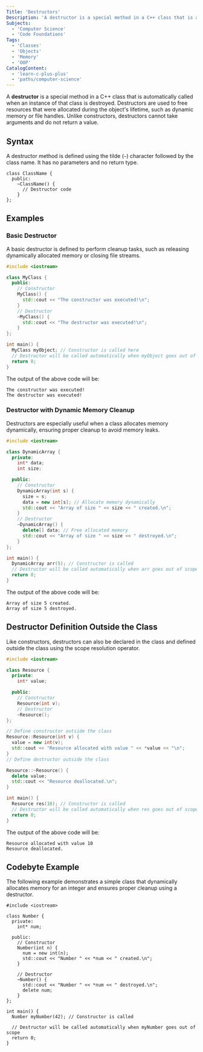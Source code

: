 ```yaml
---
Title: 'Destructors'
Description: 'A destructor is a special method in a C++ class that is automatically called when an instance of that class is destroyed.'
Subjects:
  - 'Computer Science'
  - 'Code Foundations'
Tags:
  - 'Classes'
  - 'Objects'
  - 'Memory'
  - 'OOP'
CatalogContent:
  - 'learn-c-plus-plus'
  - 'paths/computer-science'
---
```


A **destructor** is a special method in a C++ class that is automatically called when an instance of that class is destroyed. Destructors are used to free resources that were allocated during the object's lifetime, such as dynamic memory or file handles. Unlike constructors, destructors cannot take arguments and do not return a value.

## Syntax

A destructor method is defined using the tilde (`~`) character followed by the class name. It has no parameters and no return type.

```pseudo
class ClassName {
  public:
    ~ClassName() {
      // Destructor code
    }
};
```

## Examples

### Basic Destructor

A basic destructor is defined to perform cleanup tasks, such as releasing dynamically allocated memory or closing file streams.

```cpp
#include <iostream>

class MyClass {
  public:
    // Constructor
    MyClass() {
      std::cout << "The constructor was executed!\n";
    }
    // Destructor
    ~MyClass() {
      std::cout << "The destructor was executed!\n";
    }
};

int main() {
  MyClass myObject; // Constructor is called here
  // Destructor will be called automatically when myObject goes out of scope
  return 0;
}
```

The output of the above code will be:

```shell
The constructor was executed!
The destructor was executed!
```

### Destructor with Dynamic Memory Cleanup

Destructors are especially useful when a class allocates memory dynamically, ensuring proper cleanup to avoid memory leaks.

```cpp
#include <iostream>

class DynamicArray {
  private:
    int* data;
    int size;

  public:
    // Constructor
    DynamicArray(int s) {
      size = s;
      data = new int[s]; // Allocate memory dynamically
      std::cout << "Array of size " << size << " created.\n";
    }
    // Destructor
    ~DynamicArray() {
      delete[] data; // Free allocated memory
      std::cout << "Array of size " << size << " destroyed.\n";
    }
};

int main() {
  DynamicArray arr(5); // Constructor is called
  // Destructor will be called automatically when arr goes out of scope
  return 0;
}
```

The output of the above code will be:

```shell
Array of size 5 created.
Array of size 5 destroyed.
```

## Destructor Definition Outside the Class

Like constructors, destructors can also be declared in the class and defined outside the class using the scope resolution operator.

```cpp
#include <iostream>

class Resource {
  private:
    int* value;

  public:
    // Constructor
    Resource(int v);
    // Destructor
    ~Resource();
};

// Define constructor outside the class
Resource::Resource(int v) {
  value = new int(v);
  std::cout << "Resource allocated with value " << *value << "\n";
}
// Define destructor outside the class

Resource::~Resource() {
  delete value;
  std::cout << "Resource deallocated.\n";
}

int main() {
  Resource res(10); // Constructor is called
  // Destructor will be called automatically when res goes out of scope
  return 0;
}
```

The output of the above code will be:

```shell
Resource allocated with value 10
Resource deallocated.
```

## Codebyte Example

The following example demonstrates a simple class that dynamically allocates memory for an integer and ensures proper cleanup using a destructor.

```codebyte/cpp
#include <iostream>

class Number {
  private:
    int* num;

  public:
    // Constructor
    Number(int n) {
      num = new int(n);
      std::cout << "Number " << *num << " created.\n";
    }

    // Destructor
    ~Number() {
      std::cout << "Number " << *num << " destroyed.\n";
      delete num;
    }
};

int main() {
  Number myNumber(42); // Constructor is called

  // Destructor will be called automatically when myNumber goes out of scope
  return 0;
}
```
